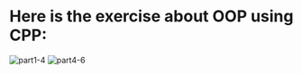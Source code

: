 # Here is the exercise about OOP using CPP:

![part1-4](https://github.com/qmarcusv/A2_VuMinhQuan_2212828/assets/133663703/19389646-59eb-4410-af77-80775c2d7bbb)
![part4-6](https://github.com/qmarcusv/A2_VuMinhQuan_2212828/assets/133663703/30777a9b-8403-473e-b120-65d1735a2c72)
